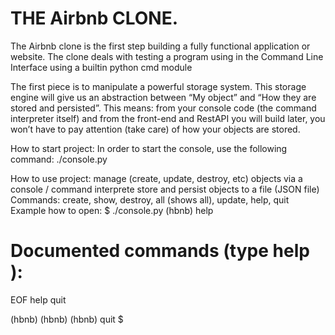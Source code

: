 THE Airbnb CLONE.
=================


The Airbnb clone is the first step building a fully functional application or website.
The clone deals with testing a program using in the Command Line Interface using a builtin python cmd module

The first piece is to manipulate a powerful storage system. This storage engine will give us an abstraction between “My object” and “How they are stored and persisted”. This means: from your console code (the command interpreter itself) and from the front-end and RestAPI you will build later, you won’t have to pay attention (take care) of how your objects are stored.

How to start project:
In order to start the console, use the following command: ./console.py

How to use project:
manage (create, update, destroy, etc) objects via a console / command interprete
store and persist objects to a file (JSON file)
Commands: create, show, destroy, all (shows all), update, help, quit
Example how to open:
$ ./console.py
(hbnb) help

Documented commands (type help <topic>):
========================================
EOF  help  quit

(hbnb)
(hbnb)
(hbnb) quit
$
